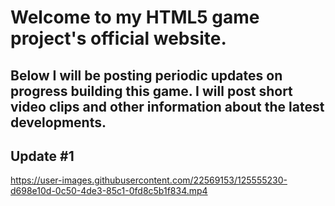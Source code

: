 # Welcome to my HTML5 game project's official website.

Below I will be posting periodic updates on progress building this game. I will post short video clips and other information about the latest developments.  
-------------------------------------------------------
## Update #1


https://user-images.githubusercontent.com/22569153/125555230-d698e10d-0c50-4de3-85c1-0fd8c5b1f834.mp4






